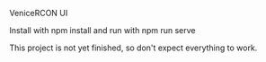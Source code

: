 VeniceRCON UI

Install with npm install and run with npm run serve

This project is not yet finished, so don't expect everything to work.
